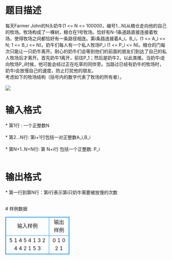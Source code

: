 # 

 
 # 题目描述 
<p>
每天Farmer John的N头奶牛(1 <= N <= 100000，编号1…N)从粮仓走向他的自己的牧场。牧场构成了一棵树，粮仓在1号牧场。恰好有N-1条道路直接连接着牧场，使得牧场之间都恰好有一条路径相连。第i条路连接着A_i，B_i，(1 <= A_i <= N; 1 <= B_i <= N)。奶牛们每人有一个私人牧场P_i (1 <= P_i <= N)。粮仓的门每次只能让一只奶牛离开。耐心的奶牛们会等到他们的前面的朋友们到达了自己的私人牧场后才离开。首先奶牛1离开，前往P_1；然后是奶牛2，以此类推。当奶牛i走向牧场P_i时候，他可能会经过正在吃草的同伴旁。当路过已经有奶牛的牧场时，奶牛i会放慢自己的速度，防止打扰他的朋友。<br>考虑如下的牧场结构（括号内的数字代表了牧场的所有者）。<br><br><img border="0" src="/source/joyoi/tyvj-2614/img/aHR0cDovL3d3dy5qb3lvaS5jbi9wcm9ibGVtL3R5dmotMjYxNC9wcm9ibGVtc19pbWFnZXMvMzA1NS8xNzgyLmpwZw==.jpg"> </p> 

 
 # 输入格式 
<p>
* 第1行 :  一个正整数N<br><br>* 第2…N行:  第i+1行包括一对正整数A_i,B_i<br><br>* 第N+1..N+N行: 第 N+i行 包括一个正整数: P_i<br><br></p> 

 
 # 输出格式 
<p>
* 第一行到第N行：第i行表示第i只奶牛需要被放慢的次数<br><br></p> 
# 样例数据
<style>
        table,table tr th, table tr td { border:1px solid #0094ff; }
        table { width: 200px; min-height: 25px; line-height: 25px; text-align: center; border-collapse: collapse;}   
    </style>
<table>
	<tr>
		<td>输入样例</td>
		<td>输出样例</td>
	</tr>
<tr><td>5
1 4
5 4
1 3
2 4
4
2
1
5
3
</td><td>0
1
0
2
1
</td></tr></table>
